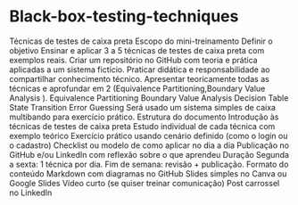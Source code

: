 # Black-box-testing-techniques

Técnicas de testes de caixa preta
Escopo do mini-treinamento
Definir o objetivo
Ensinar e aplicar 3 a 5 técnicas de testes de caixa preta com exemplos reais.
Criar um repositório no GitHub com teoria e prática aplicadas a um sistema fictício.
Praticar didática e responsabilidade ao compartilhar conhecimento técnico.
Apresentar teoricamente todas as técnicas e aprofundar em 2 (Equivalence Partitioning,Boundary Value Analysis ).
Equivalence Partitioning
Boundary Value Analysis
Decision Table
State Transition
Error Guessing
Será usado um sistema simples de caixa multibando para exercício prático.
Estrutura do documento
Introdução às técnicas de testes de caixa preta
Estudo individual de cada técnica com exemplo teórico
Exercício prático usando cenário definido (como o login ou o cadastro)
Checklist ou modelo de como aplicar no dia a dia
Publicação no GitHub e/ou LinkedIn com reflexão sobre o que aprendeu
Duração
Segunda a sexta: 1 técnica por dia.
Fim de semana: revisão + publicação.
Formato do conteúdo
Markdown com diagramas no GitHub
Slides simples no Canva ou Google Slides
Vídeo curto (se quiser treinar comunicação)
Post carrossel no LinkedIn
